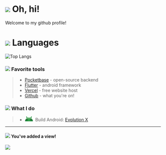 # ![](https://cdn.discordapp.com/emojis/599204955668086804.png?size=32) Oh, hi!
Welcome to my github profile!

# ![](https://cdn.discordapp.com/emojis/496335045007638528.png?size=32) Languages

![Top Langs](https://github-readme-stats.vercel.app/api/top-langs/?username=turtlepaw&layout=compact&theme=dark)

### ![](https://cdn.discordapp.com/emojis/351097460589854720.png?size=24) Favorite tools

> - [Pocketbase](https://pocketbase.io/) - open-source backend
> - [Flutter](https://flutter.dev/) - android framework
> - [Vercel](https://vercel.com/) - free website host
> - [Github](https://github.com/) - what you're on!

### ![](https://cdn.discordapp.com/emojis/498482064861954048.png?size=24) What I do

> - <img src="/assets/android-head_3D.png" width="26" height="16">‎ ‎ ‎Build Android: [Evolution X](https://evolution-x.org/)

---

#### ![](https://cdn.discordapp.com/emojis/351097460589854720.png?size=16) You've added a view!

![](https://komarev.com/ghpvc/?username=turtlepaw&style=for-the-badge)
